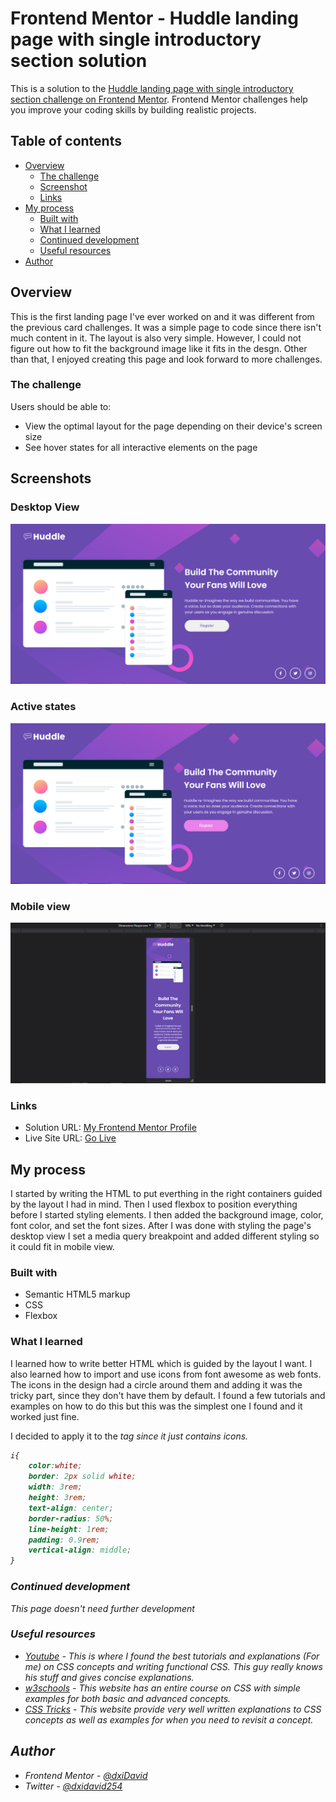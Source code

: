 # Frontend Mentor - Huddle landing page with single introductory section solution

This is a solution to the [Huddle landing page with single introductory section challenge on Frontend Mentor](https://www.frontendmentor.io/challenges/huddle-landing-page-with-a-single-introductory-section-B_2Wvxgi0). Frontend Mentor challenges help you improve your coding skills by building realistic projects. 

## Table of contents

- [Overview](#overview)
  - [The challenge](#the-challenge)
  - [Screenshot](#screenshot)
  - [Links](#links)
- [My process](#my-process)
  - [Built with](#built-with)
  - [What I learned](#what-i-learned)
  - [Continued development](#continued-development)
  - [Useful resources](#useful-resources)
- [Author](#author)



## Overview

This is the first landing page I've ever worked on and it was different from the previous card challenges. It was a simple page to code since there isn't much content in it. The layout is also very simple. However, I could not figure out how to fit the background image like it fits in the desgn. Other than that, I enjoyed creating this page and look forward to more challenges.

### The challenge

Users should be able to:

- View the optimal layout for the page depending on their device's screen size
- See hover states for all interactive elements on the page

## Screenshots

### Desktop View

![](./images/2023-01-30%201.png)

### Active states

![](./images/2023-01-30%202.png)


### Mobile view

![](./images/Screenshot%202023-01-30%20214234.png)

### Links

- Solution URL: [My Frontend Mentor Profile](https://www.frontendmentor.io/profile/dxiDavid)
- Live Site URL: [Go Live](https://huddle-landing-page-b2d.pages.dev/)

## My process

I started by writing the HTML to put everthing in the right containers guided by the layout I had in mind. Then I used flexbox to position everything before I started styling elements. I then added the background image, color, font color, and set the font sizes. After I was done with styling the page's desktop view I set a media query breakpoint and added different styling so it could fit in mobile view.

### Built with

- Semantic HTML5 markup
- CSS 
- Flexbox

### What I learned

I learned how to write better HTML which is guided by the layout I want. I also learned how to import and use icons from font awesome as web fonts. The icons in the design had a circle around them and adding it was the tricky part, since they don't have them by default. I found a few tutorials and examples on how to do this but this was the simplest one I found and it worked just fine.  

I decided to apply it to the <i> tag since it just contains icons.

```css
i{
	color:white;
	border: 2px solid white;
	width: 3rem;
	height: 3rem;
	text-align: center;
	border-radius: 50%;
	line-height: 1rem;
	padding: 0.9rem;
	vertical-align: middle;
}
```


### Continued development

This page doesn't need further development

### Useful resources

- [Youtube](https://www.youtube.com/@KevinPowell) - This is where I found the best tutorials and explanations (For me) on CSS concepts and      writing functional CSS. This guy really knows his stuff and gives concise explanations.
- [w3schools](https://w3schools.com) - This website has an entire course on CSS with simple examples for both basic and advanced concepts.
- [CSS Tricks](https://css-tricks.com/) - This website provide very well written explanations to CSS concepts as well as examples for when you need to revisit a concept.

## Author

- Frontend Mentor - [@dxiDavid](https://www.frontendmentor.io/profile/dxiDavid)
- Twitter - [@dxidavid254](https://www.twitter.com/dxidavid254)



